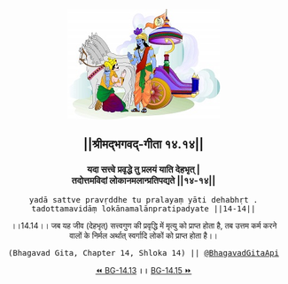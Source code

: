 <center><img src="../../asset/BG.png" alt="#API #bhagavadgitaapi #slok #nodejs #js #api #gitaapi #krishna #hinduism #vedic #ISKCON #shreemadbhagavadgita #technology"/>
<h2>||श्रीमद्‍भगवद्‍-गीता १४.१४||</h2>
<h3>यदा सत्त्वे प्रवृद्धे तु प्रलयं याति देहभृत् |<br/>तदोत्तमविदां लोकानमलान्प्रतिपद्यते ||१४-१४||</h3>
<pre>yadā sattve pravṛddhe tu pralayaṃ yāti dehabhṛt .<br/>tadottamavidāṃ lokānamalānpratipadyate ||14-14||</pre>
<p>।।14.14।। जब यह जीव (देहभृत्) सत्त्वगुण की प्रवृद्धि में मृत्यु को प्राप्त होता है, तब उत्तम कर्म करने वालों के निर्मल अर्थात् स्वर्गादि लोकों को प्राप्त होता है।।</p>
<pre>(Bhagavad Gita, Chapter 14, Shloka 14) || <a href="https://twitter.com/bhagavadgitaapi">@BhagavadGitaApi</a></pre><a href="../../14/13">⏪  BG-14.13</a><b>        ।।        </b><a href="../../14/15">BG-14.15  ⏩</a></center></center>